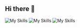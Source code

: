 ## Hi there 👋



![My Skills](https://skillicons.dev/icons?i=ts,js,html,css&theme=dark&perline=4)
![My Skills](https://skillicons.dev/icons?i=react,nextjs,nodejs,electron&theme=dark&perline=4)
![My Skills](https://skillicons.dev/icons?i=prisma,postgres&theme=dark&perline=4)


